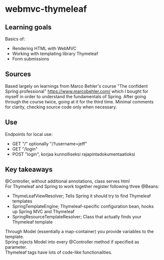 # webmvc-thymeleaf


## Learning goals
Basics of:
- Rendering HTML with WebMVC
- Working with templating library Thymeleaf
- Form submissions

## Sources
Based largely on learnings from Marco Behler's course "The confident Spring professional" https://www.marcobehler.com/ which I bought for myself in order to understand the fundamentals of Spring. 
After going through the course twice, going at it for the third time. Minimal comments for clarity, checking source code only when necessary.

## Use
Endpoints for local use:
- GET "/" optionally "/?username=jeff"
- GET "/login"
- POST "login", korjaa kunnolliseksi rajapintadokumentaatioksi 

## Key takeaways

@Controller, without additional annotations, class serves html  
For Thymeleaf and Spring to work together register following three @Beans:  
- ThymeLeafViewResolver; Tells Spring it should try to find Thymeleaf templates  
- SpringTemplateEngine; Thymeleaf-specific configuration bean, hooks up Spring MVC and Thymeleaf  
- SpringResourceTemplateResolver; Class that actually finds your Thymeleaf template

Through Model (essentially a map-container) you provide variables to the template.  
Spring injects Model into every @Controller method if specified as parameter.  
Thymeleaf tags have lots of code-like functionalities.  

